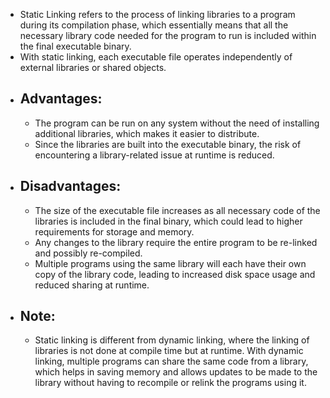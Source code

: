 - Static Linking refers to the process of linking libraries to a program during its compilation phase, which essentially means that all the necessary library code needed for the program to run is included within the final executable binary.
- With static linking, each executable file operates independently of external
  libraries or shared objects.
- ## Advantages:
	- The program can be run on any system without the need of installing additional libraries, which makes it easier to distribute.
	- Since the libraries are built into the executable binary, the risk of encountering a library-related issue at runtime is reduced.
- ## Disadvantages:
	- The size of the executable file increases as all necessary code of the libraries is included in the final binary, which could lead to higher requirements for storage and memory.
	- Any changes to the library require the entire program to be re-linked and possibly re-compiled.
	- Multiple programs using the same library will each have their own copy of the library code, leading to increased disk space usage and reduced sharing at runtime.
- ## Note:
	- Static linking is different from dynamic linking, where the linking of
	  libraries is not done at compile time but at runtime. With dynamic linking,
	  multiple programs can share the same code from a library, which helps in saving
	  memory and allows updates to be made to the library without having to recompile
	  or relink the programs using it.